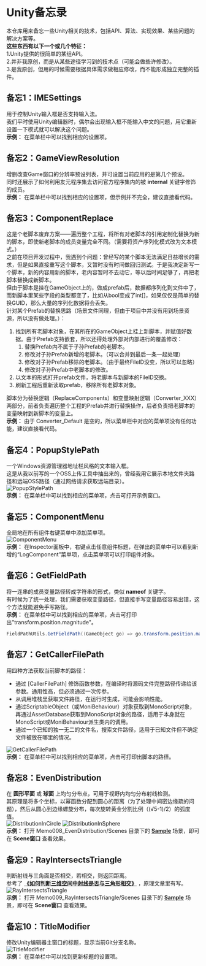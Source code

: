 # Unity备忘录
本仓库用来备忘一些Unity相关的技术，包括API、算法、实现效果、某些问题的解决方案等。  
**这些东西有以下一个或几个特征：**  
1.Unity提供的很简单的某组API。  
2.并非我原创，而是从某些途径学习到的技术点（可能会做些许修改）。  
3.是我原创，但用的时候需要根据具体需求做相应修改，而不能形成独立完整的插件。  

## 备忘1：IMESettings
用于控制Unity输入框是否支持输入法。  
我们平时使用Unity编辑器时，偶尔会出现输入框不能输入中文的问题，用它重新设置一下模式就可以解决这个问题。  
**示例：** 在菜单栏中可以找到相应的设置项。  

## 备忘2：GameViewResolution
增删改查Game窗口的分辨率预设列表，并可设置当前应用的是第几个预设。  
同时还展示了如何利用友元程序集去访问官方程序集内的被 **internal** 关键字修饰的成员。  
**示例：** 在菜单栏中可以找到相应的设置项，但示例并不完全，建议直接看代码。

## 备忘3：ComponentReplace
这是个老脚本废弃方案——遍历整个工程，将所有对老脚本的引用定制化替换为新的脚本，即使新老脚本的成员变量完全不同。（需要将资产序列化模式改为文本模式。）  
之前在项目开发过程中，我遇到个问题：曾经写的某个脚本无法满足日益增长的需求，但是如果直接重写这个脚本，又暂时没有时间做回归测试。于是我决定新写一个脚本，新的内容用新的脚本，老内容暂时不去动它，等以后时间足够了，再把老脚本替换成新脚本。  
但由于脚本是挂在GameObject上的，做成prefab后，数据都序列化到文件中了，而新脚本里某些字段的类型都变了，比如从bool变成了int[]，如果仅仅是简单的替换GUID，那么大量的序列化数据将会丢失。  
针对某个Prefab的替换思路（场景文件同理，但由于项目中并没有用到场景资源，所以没有做处理。）：  
1. 找到所有老脚本对象，在其所在的GameObject上挂上新脚本，并赋值好数据。由于Prefab支持嵌套，所以还得处理外部对内部进行的覆盖修改：  
   1. 替换Prefab内不属于子孙Prefab的老脚本。  
   2. 修改对子孙Prefab新增的老脚本。（可以合并到最后一条一起处理）  
   3. 修改对子孙Prefab移除的老脚本。（由于最终FileID没变，所以可以忽略）  
   4. 修改对子孙Prefab中老脚本的修改。  
2. 以文本的形式打开prefab文件，将老脚本与新脚本的FileID交换。  
3. 刷新工程后重新读取prefab，移除所有老脚本对象。  

脚本分为替换逻辑（ReplaceComponents）和变量映射逻辑（Converter_XXX）两部分，前者负责遍历整个工程的Prefab并进行替换操作，后者负责把老脚本的变量映射到新脚本的变量上。  
**示例：** 由于 Converter_Default 是空的，所以菜单栏中对应的菜单项没有任何功能，建议直接看代码。  

## 备忘4：PopupStylePath
一个Windows资源管理器地址栏风格的文本输入框。  
这是从我以前写的一个OSS上传工具中抽出来的，曾经我用它展示本地文件夹路径和远端OSS路径（通过网络请求获取远端目录）。  
![PopupStylePath](Assets/Memo004_PopupStylePath/Captures~/PopupStylePath.png)  
**示例：** 在菜单栏中可以找到相应的菜单项，点击可打开示例窗口。  

## 备忘5：ComponentMenu
全局地在所有组件右键菜单中添加菜单项。  
![ComponentMenu](Assets/Memo005_ComponentMenu/Captures~/ComponentMenu.png)  
**示例：** 在Inspector面板中，右键点击任意组件标题，在弹出的菜单中可以看到新增的“LogComponent”菜单项，点击菜单项可以打印组件对象。  

## 备忘6：GetFieldPath
将一连串的成员变量路径转成字符串的形式，类似 **nameof** 关键字。  
有时候为了统一处理，我们需要获取变量路径，但直接手写变量路径容易出错，这个方法就能避免手写路径。  
**示例：** 在菜单栏中可以找到相应的菜单项，点击可打印出"transform.position.magnitude"。
``` C#
FieldPathUtils.GetFieldPath((GameObject go) => go.transform.position.magnitude); // "transform.position.magnitude"
```

## 备忘7：GetCallerFilePath
用四种方法获取当前脚本的路径：  
* 通过 [CallerFilePath] 修饰函数参数，在编译时将源码文件完整路径传递给该参数。通用性高，但必须通过一次传参。  
* 从调用堆栈里获取文件路径，在运行时生成，可能会影响性能。  
* 通过ScriptableObject（或MoniBehaviour）对象获取到MonoScript对象，再通过AssetDatabase获取到MonoScript对象的路径，适用于本身就在MonoScript或MoniBehaviour派生类内的调用。  
* 通过一个已知的独一无二的文件名，搜索文件路径，适用于已知文件但不确定文件被放在哪里的情况。  

![GetCallerFilePath](Assets/Memo007_GetCallerFilePath/Captures~/GetCallerFilePath.png)  
**示例：** 在菜单栏中可以找到相应的菜单项，点击可打印出脚本的路径。  

## 备忘8：EvenDistribution
在 **圆形平面** 或 **球面** 上均匀分布点，可用于视野内均匀分布射线检测。  
其原理是将多个坐标，以幂函数分配到圆心的距离（为了处理中间密边缘疏的问题），然后从圆心到边缘螺旋分布，每次旋转黄金分割比例（(√5-1)/2）的弧度值。  
![DistributionInCircle](Assets/Memo008_EvenDistribution/Captures~/DistributionInCircle.gif) 
![DistributionInSphere](Assets/Memo008_EvenDistribution/Captures~/DistributionInSphere.gif)  
**示例：** 打开 Memo008_EvenDistribution/Scenes 目录下的 [**Sample**](Assets/Memo008_EvenDistribution/Scenes/Sample.unity) 场景，即可在 **Scene窗口** 查看效果。  

## 备忘9：RayIntersectsTriangle
判断射线与三角面是否相交，若相交，则返回距离。  
参考了 [**《如何判断三维空间中射线是否与三角形相交》**](https://zhuanlan.zhihu.com/p/687077146) ，原理文章里有写。
![RayIntersectsTriangle](Assets/Memo009_RayIntersectsTriangle/Captures~/RayIntersectsTriangle.gif)  
**示例：** 打开 Memo009_RayIntersectsTriangle/Scenes 目录下的 [**Sample**](Assets/Memo009_RayIntersectsTriangle/Scenes/Sample.unity) 场景，即可在 **Scene窗口** 查看效果。  

## 备忘10：TitleModifier
修改Unity编辑器主窗口的标题，显示当前Git分支名称。  
![TitleModifier](Assets/Memo010_TitleModifier/Captures~/TitleModifier.png)  
**示例：** 在菜单栏中可以找到更新标题的设置项。
